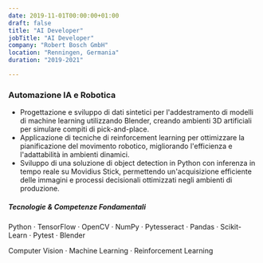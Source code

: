 ```yaml
---
date: 2019-11-01T00:00:00+01:00
draft: false
title: "AI Developer"
jobTitle: "AI Developer"
company: "Robert Bosch GmbH"
location: "Renningen, Germania"
duration: "2019-2021"

---
```

### Automazione IA  e Robotica

- Progettazione e sviluppo di dati sintetici per l'addestramento di modelli di machine learning utilizzando Blender, creando ambienti 3D artificiali per simulare compiti di pick-and-place.
- Applicazione di tecniche di reinforcement learning per ottimizzare la pianificazione del movimento robotico, migliorando l'efficienza e l'adattabilità in ambienti dinamici.
- Sviluppo di una soluzione di object detection in Python con inferenza in tempo reale su Movidius Stick, permettendo un'acquisizione efficiente delle immagini e processi decisionali ottimizzati negli ambienti di produzione.

##### Tecnologie & Competenze Fondamentali
Python · TensorFlow · OpenCV · NumPy · Pytesseract · Pandas · Scikit-Learn · Pytest · Blender

Computer Vision · Machine Learning · Reinforcement Learning
